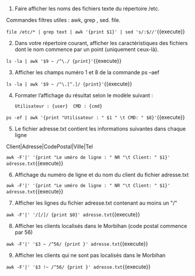 1.	Faire afficher les noms des fichiers texte du répertoire /etc.

Commandes filtres utiles : awk, grep , sed. file.

`file /etc/* | grep text | awk '{print $1}' | sed 's/:$//'`{{execute}}

2.	Dans votre répertoire courant, afficher les caractéristiques des fichiers dont le nom commence par un point (uniquement ceux-là).

`ls -la | awk '$9 ~ /^\./ {print}'`{{execute}}

3.	Afficher les champs numéro 1 et 8 de la commande ps –aef

`ls -la | awk '$9 ~ /^\.[^.]/ {print}'`{{execute}}

4.	Formater l’affichage du résultat selon le modèle suivant :

		Utilisateur : {user}  CMD : {cmd}

`ps -ef | awk '{print "Utilisateur : " $1 " \t CMD: " $8}'`{{execute}}

5.	Le fichier adresse.txt contient les informations suivantes dans chaque ligne

Client|Adresse|CodePostal|Ville|Tel

`awk -F'|' '{print "Le uméro de ligne : " NR "\t Client: " $1}' adresse.txt`{{execute}}

6.	Affichage du numéro de ligne et du nom du client du fichier adresse.txt

`awk -F'|' '{print "Le uméro de ligne : " NR "\t Client: " $1}' adresse.txt`{{execute}}


7.	Afficher les lignes du fichier adresse.txt contenant au moins un "/"

`awk -F'|' '/[/]/ {print $0}' adresse.txt`{{execute}}

8.	Afficher les clients localisés dans le Morbihan (code postal commence par 56)

`awk -F'|' '$3 ~ /^56/ {print }' adresse.txt`{{execute}}

9.	 Afficher les clients qui ne sont pas localisés dans le Morbihan

`awk -F'|' '$3 !~ /^56/ {print }' adresse.txt`{{execute}}